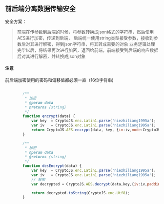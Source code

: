 ## 前后端分离数据传输安全



安全方案：

> 前端在传参数到后端的时候，将参数转换成json格式的字符串，然后使用AES进行加密，传递到后端，
后端统一使用string类型接受参数，接收到参数后对其进行解密，得到json字符串，将其转成需要的对象
业务逻辑处理完毕以后，将结果再次进行加密，返回给前端，前端接受到后端的响应数据后对其进行解密，并转换成json对象



#### 注意

前后端加密使用的密码和偏移值都必须一直（16位字符串)

```javascript

        /**
         * 加密
         * @param data
         * @returns {string}
         */
        function encrypt(data) {
            var key  = CryptoJS.enc.Latin1.parse('niezhiliang1995a');
            var iv   = CryptoJS.enc.Latin1.parse('niezhiliang1995a');
            return CryptoJS.AES.encrypt(data, key, {iv:iv,mode:CryptoJS.mode.CBC,padding:CryptoJS.pad.ZeroPadding}).toString();
        }

        /**
         * 解密
         * @param data
         * @returns {string}
         */
        function desEncrypt(data) {
            var key  = CryptoJS.enc.Latin1.parse('niezhiliang1995a');
            var iv   = CryptoJS.enc.Latin1.parse('niezhiliang1995a');
            // 解密
            var decrypted = CryptoJS.AES.decrypt(data,key,{iv:iv,padding:CryptoJS.pad.ZeroPadding});

            return decrypted.toString(CryptoJS.enc.Utf8);
        }

```